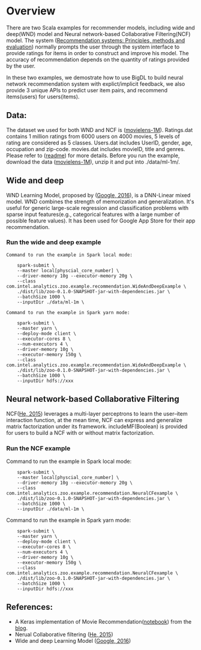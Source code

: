# Overview

There are two Scala examples for recommender models, including wide and deep(WND) model and Neural network-based Collaborative Filtering(NCF) model.
The system ([Recommendation systems: Principles, methods and evaluation](http://www.sciencedirect.com/science/article/pii/S1110866515000341)) normally prompts the user through the system interface to provide ratings for items in order to construct and improve his model. The accuracy of recommendation depends on the quantity of ratings provided by the user.  

In these two examples, we demostrate how to use BigDL to build neural network recommendation system with explict/implicit feedback, we also provide 3 unique APIs to predict user item pairs, and recommend items(users) for users(items). 

## Data: 
   The dataset we used for both WND and NCF is ([movielens-1M](https://grouplens.org/datasets/movielens/1m/)). Ratings.dat contains 1 million ratings from 6000 users on 4000 movies, 5 levels of rating are considered as 5 classes. Users.dat includes UserID, gender, age, occupation and zip-code. movies.dat includes movieID, title and genres. Please refer to ([readme](http://files.grouplens.org/datasets/movielens/ml-1m-README.txt)) for more details.
   Before you run the example, download the data ([movielens-1M](https://grouplens.org/datasets/movielens/1m/)), unzip it and put into ./data/ml-1m/.

## Wide and deep
   WND Learning Model, proposed by ([Google, 2016](https://arxiv.org/pdf/1606.07792.pdf)), is a DNN-Linear mixed model. WND combines the strength of memorization and generalization. It's useful for generic large-scale regression and classification problems with sparse input features(e.g., categorical features with a large number of possible feature values). It has been used for Google App Store for their app recommendation.
### Run the wide and deep example
    Command to run the example in Spark local mode:
```
    spark-submit \
    --master local[physcial_core_number] \
    --driver-memory 10g --executor-memory 20g \
    --class com.intel.analytics.zoo.example.recommendation.WideAndDeepExample \
    ./dist/lib/zoo-0.1.0-SNAPSHOT-jar-with-dependencies.jar \
    --batchSize 1000 \
    --inputDir ./data/ml-1m \

```

    Command to run the example in Spark yarn mode:
```
    spark-submit \
    --master yarn \
    --deploy-mode client \
    --executor-cores 8 \
    --num-executors 4 \
    --driver-memory 10g \
    --executor-memory 150g \
    --class com.intel.analytics.zoo.example.recommendation.WideAndDeepExample \
    ./dist/lib/zoo-0.1.0-SNAPSHOT-jar-with-dependencies.jar \
    --batchSize 1000 \  
    --inputDir hdfs://xxx

```

## Neural network-based Collaborative Filtering
   NCF([He, 2015](https://www.comp.nus.edu.sg/~xiangnan/papers/ncf.pdf)) leverages a multi-layer perceptrons to learn the user–item interaction function, at the mean time, NCF can express and generalize matrix factorization under its framework. includeMF(Boolean) is provided for users to build a NCF with or without matrix factorization. 
### Run the NCF example
Command to run the example in Spark local mode:
```
    spark-submit \
    --master local[physcial_core_number] \
    --driver-memory 10g --executor-memory 20g \
    --class com.intel.analytics.zoo.example.recommendation.NeuralCFexample \
    ./dist/lib/zoo-0.1.0-SNAPSHOT-jar-with-dependencies.jar \
    --batchSize 1000 \
    --inputDir ./data/ml-1m \

```

Command to run the example in Spark yarn mode:
```
    spark-submit \
    --master yarn \
    --deploy-mode client \
    --executor-cores 8 \
    --num-executors 4 \
    --driver-memory 10g \
    --executor-memory 150g \
    --class com.intel.analytics.zoo.example.recommendation.NeuralCFexample \
    ./dist/lib/zoo-0.1.0-SNAPSHOT-jar-with-dependencies.jar \
    --batchSize 1000 \  
    --inputDir hdfs://xxx

```

## References: 
* A Keras implementation of Movie Recommendation([notebook](https://github.com/ririw/ririw.github.io/blob/master/assets/Recommending%20movies.ipynb)) from the [blog](http://blog.richardweiss.org/2016/09/25/movie-embeddings.html).
* Nerual Collaborative filtering ([He, 2015](https://www.comp.nus.edu.sg/~xiangnan/papers/ncf.pdf))
* Wide and deep Learning Model ([Google, 2016](https://arxiv.org/pdf/1606.07792.pdf))
